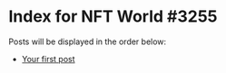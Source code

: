 # Index for NFT World #3255
Posts will be displayed in the order below:

- [Your first post](./001-first.md)

